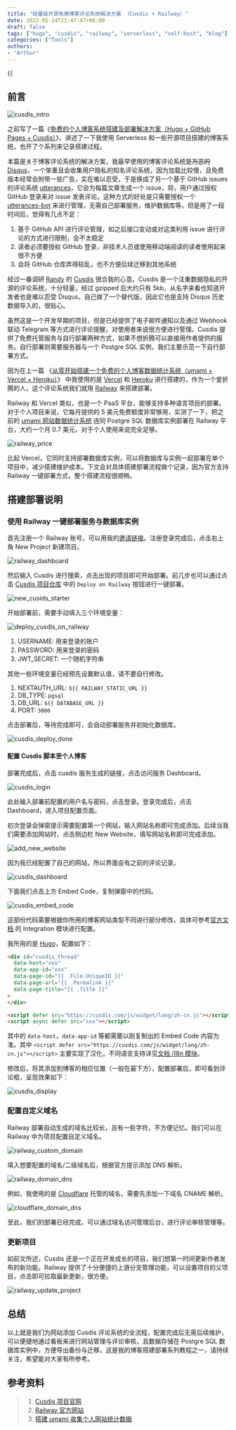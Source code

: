 ```yaml
---
title: "轻量级开源免费博客评论系统解决方案 （Cusdis + Railway）"
date: 2022-05-24T21:47:47+08:00
draft: false
tags: ["hugo", "cusdis", "railway", "serverless", "self-host", "blog"]
categories: ["Tools"]
authors:
- "Arthur"
---
```


{{<audio src="audios/here_after_us.mp3" caption="《后来的我们 - 五月天》" >}}

## 前言

![cusdis_intro](https://cdn.jsdelivr.net/gh/pseudoyu/image-hosting@master/images/cusdis_intro.png)

之前写了一篇《[免费的个人博客系统搭建及部署解决方案（Hugo + GitHub Pages + Cusdis）](https://www.pseudoyu.com/zh/2022/03/24/free_blog_deploy_using_hugo_and_cusdis/)》，讲述了一下我使用 Serverless 和一些开源项目搭建的博客系统，也开了个系列来记录搭建过程。

本篇是关于博客评论系统的解决方案，我最早使用的博客评论系统是~~万恶的~~ [Disqus](https://disqus.com)，一个笨重且会收集用户隐私的知名评论系统，因为加载比较慢，且免费版本经常会附带一些广告，实在难以忍受，于是换成了另一个基于 GitHub issues 的评论系统 [utterances](https://utteranc.es)，它会为每篇文章生成一个 issue，将，用户通过授权 GitHub 登录来对 issue 发表评论。这种方式的好处是只需要授权一个 [utterances-bot](https://github.com/utterances-bot) 来进行管理，无需自己部署服务，维护数据库等。但是用了一段时间后，觉得有几点不足：

1. 基于 GitHub API 进行评论管理，如之后接口变动或对这类利用 issue 进行评论的方式进行限制，会不太稳定
2. 读者必须要授权 GitHub 登录，非技术人员或使用移动端阅读的读者使用起来很不方便
3. 会将 GitHub 仓库弄得较乱，也不方便后续迁移到其他系统

经过一番调研 [Randy](https://lutaonan.com) 的 [Cusdis](https://cusdis.com/) 很合我的心意。Cusdis 是一个注重数据隐私的开源的评论系统，十分轻量，经过 gzipped 后大约只有 5kb，从名字来看也知道开发者也是难以忍受 Disqus，自己做了一个替代版，因此它也是支持 Disqus 历史数据导入的，很贴心。

虽然这是一个开发早期的项目，但是已经提供了电子邮件通知以及通过 Webhook 联动 Telegram 等方式进行评论提醒，对使用者来说很方便进行管理。Cusdis 提供了免费托管服务与自行部署两种方式，如果不想折腾可以直接用作者提供的服务。自行部署则需要服务器与一个 Postgre SQL 实例，我们主要示范一下自行部署方式。

因为在上一篇 《[从零开始搭建一个免费的个人博客数据统计系统（umami + Vercel + Heroku）](https://www.pseudoyu.com/zh/2022/05/21/free_blog_analysis_using_umami_vercel_and_heroku/)》 中我使用的是 [Vercel](http://vercel.com/) 和 [Heroku](https://www.heroku.com/) 进行搭建的，作为一个爱折腾的人，这个评论系统我们就用 [Railway](https://railway.app/) 来搭建部署。

Railway 和 Vercel 类似，也是一个 PaaS 平台，能够支持多种语言项目的部署。对于个人项目来说，它每月提供的 5 美元免费额度非常够用，实测了一下，把之前的 [umami 网站数据统计系统](https://www.pseudoyu.com/zh/2022/03/24/free_blog_deploy_using_hugo_and_cusdis/) 连同 Postgre SQL 数据库实例部署在 Railway 平台，大约一个月 0.7 美元，对于个人使用来说完全足够。

![railway_price](https://cdn.jsdelivr.net/gh/pseudoyu/image-hosting@master/images/railway_price.png)

比起 Vercel，它同时支持部署数据库实例，可以将数据库与实例一起部署在单个项目中，减少搭建维护成本。下文会对具体搭建部署流程做个记录，因为官方支持 Railway 一键部署方式，整个搭建流程很顺畅。

## 搭建部署说明

### 使用 Railway 一键部署服务与数据库实例

首先注册一个 Railway 账号，可以用我的[邀请链接](https://railway.app?referralCode=J0F5LQ)。注册登录完成后，点击右上角 New Project 新建项目。

![railway_dashboard](https://cdn.jsdelivr.net/gh/pseudoyu/image-hosting@master/images/railway_dashboard.png)

然后输入 Cusdis 进行搜索，点击出现的项目即可开始部署。前几步也可以通过点击 [Cusdis 项目仓库](https://github.com/djyde/cusdis) 中的 `Deploy on Railway` 按钮进行一键部署。

![new_cusids_starter](https://cdn.jsdelivr.net/gh/pseudoyu/image-hosting@master/images/new_cusids_starter.png)

开始部署前，需要手动填入三个环境变量：

![deploy_cusdis_on_railway](https://cdn.jsdelivr.net/gh/pseudoyu/image-hosting@master/images/deploy_cusdis_on_railway.png)

1. USERNAME: 用来登录的账户
2. PASSWORD: 用来登录的密码
3. JWT_SECRET: 一个随机字符串

其他一些环境变量已经预先设置默认值，请不要自行修改。

1. NEXTAUTH_URL: `${{ RAILWAY_STATIC_URL }}`
2. DB_TYPE: `pgsql`
3. DB_URL: `${{ DATABASE_URL }}`
4. PORT: `3000`

点击部署后，等待完成即可，会自动部署服务并初始化数据库。

![cusdis_deploy_done](https://cdn.jsdelivr.net/gh/pseudoyu/image-hosting@master/images/cusdis_deploy_done.jpeg)

#### 配置 Cusdis 脚本至个人博客

部署完成后，点击 cusdis 服务生成的链接，点击访问服务 Dashboard。

![cusdis_login](https://cdn.jsdelivr.net/gh/pseudoyu/image-hosting@master/images/cusdis_login.png)

此处输入部署前配置的用户名与密码，点击登录。登录完成后，点击 Dashboard，进入项目配置页面。

初次登录会弹窗提示需要配置第一个网站，输入网站名称即可完成添加。后续当我们需要添加网站时，点击侧边栏 New Website，填写网站名称即可完成添加。

![add_new_website](https://cdn.jsdelivr.net/gh/pseudoyu/image-hosting@master/images/add_new_website.png)

因为我已经配置了自己的网站，所以界面会有之前的评论记录。

![cusdis_dashboard](https://cdn.jsdelivr.net/gh/pseudoyu/image-hosting@master/images/cusdis_dashboard.png)

下面我们点击上方 Embed Code，复制弹窗中的代码。

![cusdis_embed_code](https://cdn.jsdelivr.net/gh/pseudoyu/image-hosting@master/images/cusdis_embed_code.jpeg)

这部份代码需要根据你所用的博客网站类型不同进行部分修改，具体可参考[官方文档](https://cusdis.com/doc#/) 的 Integration 模块进行配置。

我所用的是 [Hugo](https://gohugo.io)，配置如下：

```html
<div id="cusdis_thread" 
  data-host="xxx"
  data-app-id="xxx"
  data-page-id="{{ .File.UniqueID }}"
  data-page-url="{{ .Permalink }}"
  data-page-title="{{ .Title }}"
>
</div>

<script defer src="https://cusdis.com/js/widget/lang/zh-cn.js"></script>
<script async defer src="xxx"></script>
```

其中的 `data-host`，`data-app-id` 等都需要以刚复制出的 Embed Code 内容为准。其中 `<script defer src="https://cusdis.com/js/widget/lang/zh-cn.js"></script>` 主要实现了汉化，不同语言支持详见[文档 i18n 模块](https://cusdis.com/doc#/advanced/i18n)。

修改后，将其添加到博客的相应位置（一般在最下方），配置部署后，即可看到评论框，呈现效果如下：

![cusdis_display](https://cdn.jsdelivr.net/gh/pseudoyu/image-hosting@master/images/cusdis_display.png)

### 配置自定义域名

Railway 部署自动生成的域名比较长，且有一些字符，不方便记忆。我们可以在 Railway 中为项目配置自定义域名。

![railway_custom_domain](https://cdn.jsdelivr.net/gh/pseudoyu/image-hosting@master/images/railway_custom_domain.jpeg)

填入想要配置的域名/二级域名后，根据官方提示添加 DNS 解析。

![railway_domain_dns](https://cdn.jsdelivr.net/gh/pseudoyu/image-hosting@master/images/railway_domain_dns.jpeg)

例如，我使用的是 [Cloudflare](https://www.cloudflare.com) 托管的域名，需要先添加一下域名 CNAME 解析。

![cloudflare_domain_dns](https://cdn.jsdelivr.net/gh/pseudoyu/image-hosting@master/images/cloudflare_domain_dns.jpeg)

至此，我们的部署已经完成，可以通过域名访问管理后台，进行评论审核管理等。

### 更新项目

如前文所述，Cusdis 还是一个正在开发成长的项目，我们想第一时间更新作者发布的新功能。Railway 提供了十分便捷的上游分支管理功能，可以设置项目的父项目，点击即可拉取最新更新，很方便。

![railway_update_project](https://cdn.jsdelivr.net/gh/pseudoyu/image-hosting@master/images/railway_update_project.png)

## 总结

以上就是我们为网站添加 Cusdis 评论系统的全流程，配置完成后无需后续维护，可以便捷地通过看板来进行网站管理与评论审核，且数据存储在 Postgre SQL 数据库实例中，方便导出备份与迁移。这是我的博客搭建部署系列教程之一，请持续关注，希望能对大家有所参考。

## 参考资料

> 1. [Cusdis 项目官网](https://cusdis.com)
> 2. [Railway 官方网站](https://railway.app)
> 3. [搭建 umami 收集个人网站统计数据](https://reorx.com/blog/deploy-umami-for-personal-website/)